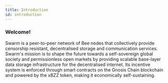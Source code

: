 ```yaml
---
title: Introduction
id: introduction
---
```


### Welcome!

Swarm is a peer-to-peer network of Bee nodes that collectively provide censorship resistant, decentralised storage and communication services. Swarm's mission is to shape the future towards a self-sovereign global society and permissionless open markets by providing scalable base-layer data storage infrastructure for the decentralised internet. Its incentive system is enforced through smart contracts on the Gnosis Chain blockchain and powered by the xBZZ token, making it economically self-sustaining.
